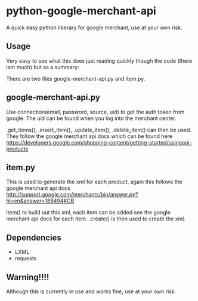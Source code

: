 python-google-merchant-api
==========================

A quick easy python liberary for google merchant, use at your own risk. 

Usage
----
Very easy to see what this does just reading quickly though the code (there isnt much) but as a summary:

There are two files google-merchant-api.py and item.py. 

google-merchant-api.py 
----
Use connection(email, password, source, uid) to get the auth token from google. The uid can be found when you log into the merchant center.

.get_items(), .insert_item(), .update_item(), .delete_item() can then be used. They follow the google merchant api docs which can be found here https://developers.google.com/shopping-content/getting-started/usingapi-products 

item.py
----
This is used to generate the xml for each product, again this follows the google merchant api docs http://support.google.com/merchants/bin/answer.py?hl=en&answer=188494#GB

item() to build out this xml, each item can be added see the google merchant api docs for each item. .create() is then used to create the xml.


Dependencies
-------
- LXML
- requests

Warning!!!!
----
Although this is currently in use and works fine, use at your own risk.

